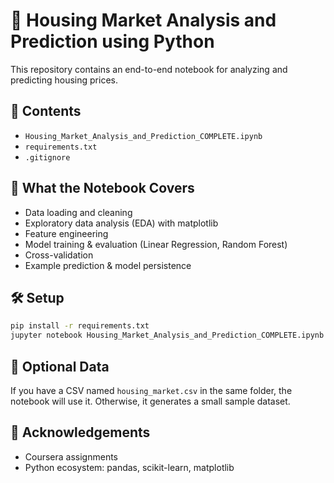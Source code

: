 # 🏡 Housing Market Analysis and Prediction using Python

This repository contains an end-to-end notebook for analyzing and predicting housing prices.

## 📌 Contents
- `Housing_Market_Analysis_and_Prediction_COMPLETE.ipynb`
- `requirements.txt`
- `.gitignore`

## 🎯 What the Notebook Covers
- Data loading and cleaning
- Exploratory data analysis (EDA) with matplotlib
- Feature engineering
- Model training & evaluation (Linear Regression, Random Forest)
- Cross-validation
- Example prediction & model persistence

## 🛠️ Setup
```bash
pip install -r requirements.txt
jupyter notebook Housing_Market_Analysis_and_Prediction_COMPLETE.ipynb
```

## 📂 Optional Data
If you have a CSV named `housing_market.csv` in the same folder, the notebook will use it. Otherwise, it generates a small sample dataset.

## 🙌 Acknowledgements
- Coursera assignments
- Python ecosystem: pandas, scikit-learn, matplotlib
